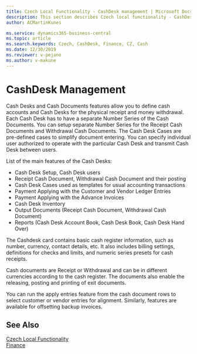 ```yaml
---
title: Czech Local Functionality - CashDesk management | Microsoft Docs
description: This section describes Czech local functionality - CashDesk management
author: ACMartinKunes

ms.service: dynamics365-business-central
ms.topic: article
ms.search.keywords: Czech, CashDesk, Finance, CZ, Cash
ms.date: 12/30/2019
ms.reviewer: v-pejano
ms.author: v-makune
---
```


# CashDesk Management

Cash Desks and Cash Documents features allow you to define cash accounts and Cash Desks for the physical receipt and money withdrawal. Each Cash Desk has to have a separate Number Series of the Cash Documents. You can setup separate Number Series for the Receipt Cash Documents and Withdrawal Cash Documents. The Cash Desk Cases are pre-defined cases to simplify document entering. You can specify individual user authorized to operate with the particular Cash Desk and transmit Cash Desk between users.  

List of the main features of the Cash Desks:
- Cash Desk Setup, Cash Desk users
- Receipt Cash Document, Withdrawal Cash Document and their posting
- Cash Desk Cases used as templates for usual accounting transactions
- Payment Applying with the Customer and Vendor Ledger Entries
- Payment Applying with the Advance Invoices
- Cash Desk Inventory
- Output Documents (Receipt Cash Document, Withdrawal Cash Document)
- Reports (Cash Desk Account Book, Cash Desk Book, Cash Desk Hand Over)

The Cashdesk card contains basic cash register information, such as number, currency, contact details, etc. It also includes billing settings, definitions for checks and limits, and numeric series presets for cash receipts.  

Cash documents are Receipt or Withdrawal and can be in different currencies according to the cash register. The documents also enable the releasing, posting and printing of exit documents.  

You can run the apply entries feature from the cash document rows to select customer or vendor entries for alignment. Similarly, features are available for offsetting backup invoices.  

## See Also
[Czech Local Functionality](czech-local-functionality.md)  
[Finance](finance.md)
